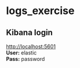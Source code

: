# logs_exercise
## Kibana login
[http://localhost:5601](http://localhost:5601)  
**User:** elastic  
**Pass:** password
